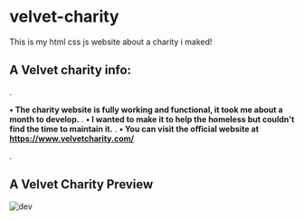 # velvet-charity
This is my html css js website about a charity i maked!

## A Velvet charity info:

.

**• The charity website is fully working and functional, it took me about a month to develop.**
.
**• I wanted to make it to help the homeless but couldn't find the time to maintain it.**
.
**• You can visit the official website at https://www.velvetcharity.com/**

.

## A Velvet Charity Preview

![dev](https://github.com/qmze/velvet-charity/assets/168580309/b1affed2-56e9-4219-919b-0cd777a074c9)
